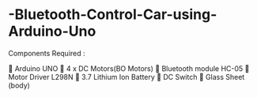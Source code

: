 # -Bluetooth-Control-Car-using-Arduino-Uno

Components Required :

 Arduino UNO
 4 x DC Motors(BO Motors) 
 Bluetooth module HC-05 
 Motor Driver L298N 
 3.7 Lithium Ion Battery 
 DC Switch 
 Glass Sheet (body)
